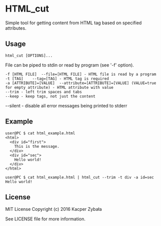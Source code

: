 # HTML_cut
Simple tool for getting content from HTML tag based on specified attributes.

## Usage
    html_cut [OPTIONS]...

File can be piped to stdin or read by program (see '-f' option).

	-f [HTML FILE]	--file=[HTML FILE] - HTML file is read by a program
	-t [TAG]	--tag=[TAG] - HTML tag is required
	-a [ATTRIBUTE]=[VALUE]	--attribute=[ATTRIBUTE]=[VALUE] (VALUE=true for empty attribute) - HTML attribute with value
	--trim - left trim spaces and tabs
	--keep - keep tags, not just the content
  --silent - disable all error messages being printed to stderr


## Example
    user@PC $ cat html_example.html
    <html>
      <div id="first">
        This is the message.
      </div>
      <div id="sec">
        Hello world!
      </div>
    </html>

    user@PC $ cat html_example.html | html_cut --trim -t div -a id=sec
    Hello world!

## License
MIT License
Copyright (c) 2016 Kacper Zybała

See LICENSE file for more information.
